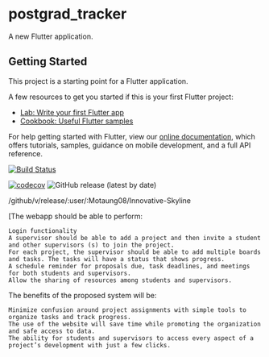 # postgrad_tracker

A new Flutter application.

## Getting Started
This project is a starting point for a Flutter application.

A few resources to get you started if this is your first Flutter project:

- [Lab: Write your first Flutter app](https://flutter.dev/docs/get-started/codelab)
- [Cookbook: Useful Flutter samples](https://flutter.dev/docs/cookbook)

For help getting started with Flutter, view our
[online documentation](https://flutter.dev/docs), which offers tutorials,
samples, guidance on mobile development, and a full API reference.

[![Build Status](https://travis-ci.com/Motaung08/Innovative-Skyline.svg?branch=master)](https://travis-ci.com/Motaung08/Innovative-Skyline)


[![codecov](https://codecov.io/gh/Motaung08/Innovative-Skyline/branch/master/graph/badge.svg)](https://codecov.io/gh/Motaung08/Innovative-Skyline)
![GitHub release (latest by date)](https://img.shields.io/github/v/release/Motaung08/Innovative-Skyline)

/github/v/release/:user/:Motaung08/Innovative-Skyline



[The webapp should be able to perform:

    Login functionality
    A supervisor should be able to add a project and then invite a student and other supervisors (s) to join the project.
    For each project, the supervisor should be able to add multiple boards and tasks. The tasks will have a status that shows progress.
    A schedule reminder for proposals due, task deadlines, and meetings for both students and supervisors.
    Allow the sharing of resources among students and supervisors.

The benefits of the proposed system will be:

    Minimize confusion around project assignments with simple tools to organize tasks and track progress.
    The use of the website will save time while promoting the organization and safe access to data.
    The ability for students and supervisors to access every aspect of a project’s development with just a few clicks.




